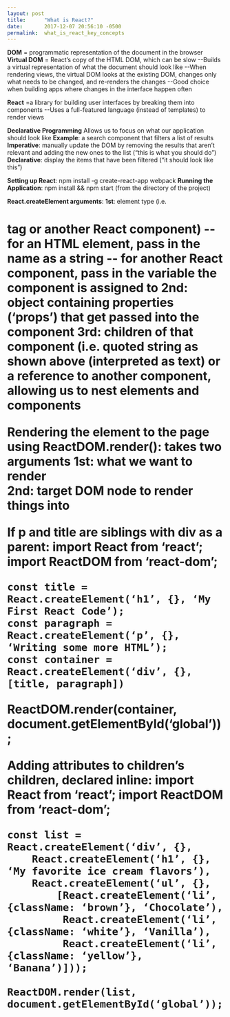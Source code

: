 ```yaml
---
layout: post
title:      "What is React?"
date:       2017-12-07 20:56:10 -0500
permalink:  what_is_react_key_concepts
---
```



**DOM** = programmatic representation of the document in the browser
**Virtual DOM** = React’s copy of the HTML DOM, which can be slow
       --Builds a virtual representation of what the document should look like
       --When rendering views, the virtual DOM looks at the existing DOM, changes only what needs to be changed, and re-renders the changes
       --Good choice when building apps where changes in the interface happen often

**React** =a  library for building user interfaces by breaking them into components
       --Uses a full-featured language (instead of templates) to render views

**Declarative Programming**
Allows us to focus on what our application should look like
**Example**: a search component that filters a list of results
**Imperative**: manually update the DOM by removing the results that aren’t	relevant and adding the new ones to the list (“this is what you should do”)
**Declarative**: display the items that have been filtered (“it should look like this”)

**Setting up React**: npm install -g create-react-app webpack
**Running the Application**: npm install && npm start (from the directory of the project)

**React.createElement arguments**:
**1st**: element type (i.e. <h1> tag or another React component)
               --	for an HTML element, pass in the name as a string
               --	for another React component, pass in the variable the component is assigned to
**2nd**: object containing properties (‘props’) that get passed into the component
**3rd**: children of that component (i.e. quoted string as shown above (interpreted as text) or a reference to another component, allowing us to nest elements and components

**Rendering the element to the page using ReactDOM.render()**: takes two arguments
**1st**: what we want to render         
**2nd**: target DOM node to render things into

**If p and title are siblings with div as a parent**:
	import React from ‘react’;
	import ReactDOM from ‘react-dom’;

	const title = React.createElement(‘h1’, {}, ‘My First React Code’);
	const paragraph = React.createElement(‘p’, {}, ‘Writing some more HTML’);
	const container = React.createElement(‘div’, {}, [title, paragraph])

  ReactDOM.render(container, document.getElementById(‘global’));

**Adding attributes to children’s children, declared inline**:
	import React from ‘react’;
	import ReactDOM from ‘react-dom’;
	
	const list = React.createElement(‘div’, {}, 
		React.createElement(‘h1’, {}, ‘My favorite ice cream flavors’),
		React.createElement(‘ul’, {}, 
			[React.createElement(‘li’, {className: ‘brown’}, ‘Chocolate’),
		 	 React.createElement(‘li’, {className: ‘white’}, ‘Vanilla’),
			 React.createElement(‘li’, {className: ‘yellow’}, ‘Banana’)]));

	ReactDOM.render(list, document.getElementById(‘global’));
		
